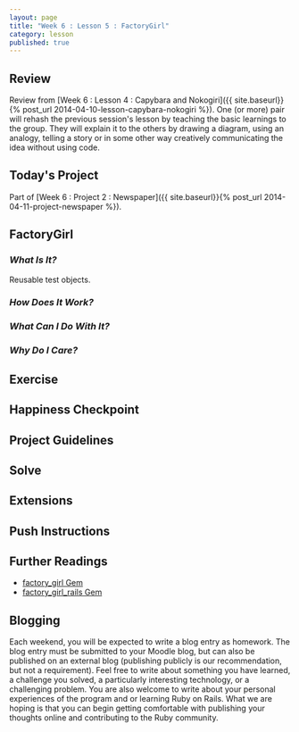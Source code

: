 ```yaml
---
layout: page
title: "Week 6 : Lesson 5 : FactoryGirl"
category: lesson
published: true
---
```


## Review

Review from [Week 6 : Lesson 4 : Capybara and Nokogiri]({{ site.baseurl}}{% post_url 2014-04-10-lesson-capybara-nokogiri %}).  One (or more) pair will rehash the previous session's lesson by teaching the basic learnings to the group.  They will explain it to the others by drawing a diagram, using an analogy, telling a story or in some other way creatively communicating the idea without using code.

## Today's Project<a name="todays-project"></a>

Part of [Week 6 : Project 2 : Newspaper]({{ site.baseurl}}{% post_url 2014-04-11-project-newspaper %}).

## FactoryGirl

### _What Is It?_

Reusable test objects.

### _How Does It Work?_

### _What Can I Do With It?_

### _Why Do I Care?_

## Exercise

## Happiness Checkpoint

## Project Guidelines

## Solve

## Extensions

## Push Instructions

## Further Readings

* [factory_girl Gem](https://github.com/thoughtbot/factory_girl)
* [factory_girl_rails Gem](https://github.com/thoughtbot/factory_girl_rails)

## Blogging

Each weekend, you will be expected to write a blog entry as homework.  The blog entry must be submitted to your Moodle blog, but can also be published on an external blog (publishing publicly is our recommendation, but not a requirement).  Feel free to write about something you have learned, a challenge you solved, a particularly interesting technology, or a challenging problem.  You are also welcome to write about your personal experiences of the program and or learning Ruby on Rails.  What we are hoping is that you can begin getting comfortable with publishing your thoughts online and contributing to the Ruby community.